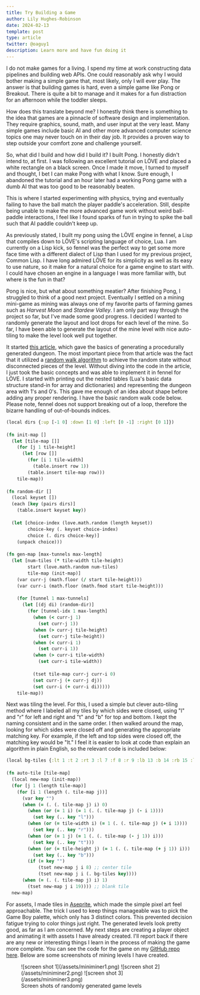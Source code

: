 ```yaml
---
title: Try Building a Game
author: Lily Hughes-Robinson
date: 2024-02-13
template: post
type: article
twitter: @oaguy1
description: Learn more and have fun doing it
---
```


I do not make games for a living. I spend my time at work constructing data pipelines and building web APIs. One could reasonably ask why I would bother making a simple game that, most likely, only I will ever play. The answer is that building games is hard, even a simple game like Pong or Breakout. There is quite a bit to manage and it makes for a fun distraction for an afternoon while the toddler sleeps.

How does this translate beyond me? I honestly think there is something to the idea that games are a pinnacle of software design and implementation. They require graphics, sound, math, and user input at the very least. Many simple games include basic AI and other more advanced computer science topics one may never touch on in their day job. It provides a proven way to step outside your comfort zone and challenge yourself.

So, what did I build and how did I build it? I built Pong. I honestly didn't intend to, at first. I was following an excellent tutorial on LÖVE and placed a white rectangle on a black screen. Once I made it move, I turned to myself and thought, I bet I can make Pong with what I know. Sure enough, I abandoned the tutorial and an hour later had a working Pong game with a dumb AI that was too good to be reasonably beaten.

This is where I started experimenting with physics, trying and eventually failing to have the ball match the player paddle's acceleration. Still, despite being unable to make the more advanced game work without weird ball-paddle interactions, I feel like I found sparks of fun in trying to spike the ball such that AI paddle couldn't keep up.

As previously stated, I built my pong using the LÖVE engine in fennel, a Lisp that compiles down to LÖVE's scripting language of choice, Lua. I am currently on a Lisp kick, so fennel was the perfect way to get some more face time with a different dialect of Lisp than I used for my previous project, Common Lisp. I have long admired LÖVE for its simplicity as well as its easy to use nature, so it make for a natural choice for a game engine to start with. I could have chosen an engine in a language I was more familiar with, but where is the fun in that?

Pong is nice, but what about something meatier? After finishing Pong, I struggled to think of a good next project. Eventually I settled on a mining mini-game as mining was always one of my favorite parts of farming games such as *Harvest Moon* and *Stardew Valley*. I am only part way through the project so far, but I've made some good progress. I decided I wanted to randomly generate the layout and loot drops for each level of the mine. So far, I have been able to generate the layout of the mine level with nice auto-tiling to make the level look well put together.

It started [this article](https://www.freecodecamp.org/news/how-to-make-your-own-procedural-dungeon-map-generator-using-the-random-walk-algorithm-e0085c8aa9a/?fbclid=IwAR2nikCsf9X3MSNZb-c9zfeJvF9heHoX7ksAYNAKNZJ_yHV-tEimo9FcKlw), which gave the basics of generating a procedurally generated dungeon. The most important piece from that article was the fact that it utilized a [random walk algorithm](https://en.wikipedia.org/wiki/Random_walk) to achieve the random state without disconnected pieces of the level. Without diving into the code in the article, I just took the basic concepts and was able to implement it in fennel for LÖVE. I started with printing out the nested tables (Lua's basic data structure stand-in for array and dictionaries) and representing the dungeon area with 1's and 0's. This gave me enough of an idea about shape before adding any proper rendering. I have the basic random walk code below. Please note, fennel does not support breaking out of a loop, therefore the bizarre handling of out-of-bounds indices.

```clojure
(local dirs {:up [-1 0] :down [1 0] :left [0 -1] :right [0 1]})

(fn init-map []
  (let [tile-map []]
    (for [j 1 tile-height]
      (let [row []]
        (for [i 1 tile-width]
          (table.insert row 1))
        (table.insert tile-map row)))
    tile-map))

(fn random-dir []
  (local keyset [])
  (each [key (pairs dirs)]
    (table.insert keyset key))

  (let [choice-index (love.math.random (length keyset))
        choice-key (. keyset choice-index)
        choice (. dirs choice-key)]
    (unpack choice)))

(fn gen-map [max-tunnels max-length]
  (let [num-tiles (* tile-width tile-height)
        start (love.math.random num-tiles)
        tile-map (init-map)]
    (var curr-j (math.floor (/ start tile-height)))
    (var curr-i (math.floor (math.fmod start tile-height)))

    (for [tunnel 1 max-tunnels]
      (let [(dj di) (random-dir)]
        (for [tunnel-idx 1 max-length]
          (when (< curr-j 1)
            (set curr-j 1))
          (when (> curr-j tile-height)
            (set curr-j tile-height))
          (when (< curr-i 1)
            (set curr-i 1))
          (when (> curr-i tile-width)
            (set curr-i tile-width))

          (tset tile-map curr-j curr-i 0)
          (set curr-j (+ curr-j dj))
          (set curr-i (+ curr-i di)))))
    tile-map))
```
Next was tiling the level. For this, I used a simple but clever auto-tiling method where I labeled all my tiles by which sides were closed, using "l" and "r" for left and right and "t" and "b" for top and bottom. I kept the naming consistent and in the same order. I then walked around the map, looking for which sides were closed off and generating the appropriate matching key. For example, if the left and top sides were closed off, the matching key would be "lt." I feel it is easier to look at code than explain an algorithm in plain English, so the relevant code is included below:

```clojure
(local bg-tiles {:lt 1 :t 2 :rt 3 :l 7 :f 8 :r 9 :lb 13 :b 14 :rb 15 :lr 20 :tb 22 :lrt 28 :lrb 29 :ltb 30 :rtb 31 :lrtb 32})

(fn auto-tile [tile-map]
  (local new-map (init-map))
  (for [j 1 (length tile-map)]
    (for [i 1 (length (. tile-map j))]
      (var key "")
      (when (= (. (. tile-map j) i) 0)
        (when (or (= 1 i) (= 1 (. (. tile-map j) (- i 1))))
          (set key (.. key "l")))
        (when (or (= tile-width i) (= 1 (. (. tile-map j) (+ i 1))))
          (set key (.. key "r")))
        (when (or (= 1 j) (= 1 (. (. tile-map (- j 1)) i)))
          (set key (.. key "t")))
        (when (or (= tile-height j) (= 1 (. (. tile-map (+ j 1)) i)))
          (set key (.. key "b")))
        (if (= key "")
            (tset new-map j i 8) ;; center tile
            (tset new-map j i (. bg-tiles key))))
      (when (= (. (. tile-map j) i) 1)
        (tset new-map j i 19)))) ;; blank tile
  new-map)
```

For assets, I made tiles in [Aseprite](https://www.aseprite.org), which made the simple pixel art feel approachable. The trick I used to keep things manageable was to pick the Game Boy palette, which only has 3 distinct colors. This prevented decision fatigue trying to color things just right. The generated levels look pretty good, as far as I am concerned. My next steps are creating a player object and animating it with assets I have already created. I'll report back if there are any new or interesting things I learn in the process of making the game more complete. You can see the code for the game on my [GitHub repo here](https://github.com/oaguy1/mini-miner/tree/main). Below are some screenshots of mining levels I have created.

<figure>
![screen shot 1](/assets/miniminer1.png)
![screen shot 2](/assets/miniminer2.png)
![screen shot 3](/assets/miniminer3.png)
<figcaption>Screen shots of randomly generated game levels</figcaption>
</figure>
